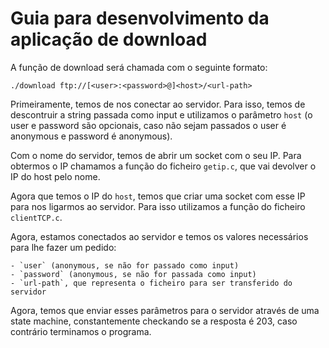 # Guia para desenvolvimento da aplicação de download

A função de download será chamada com o seguinte formato:

```shell
./download ftp://[<user>:<password>@]<host>/<url-path>
```

Primeiramente, temos de nos conectar ao servidor. Para isso, temos de descontruir a string passada como input e utilizamos o parâmetro `host` (o user e password são opcionais, caso não sejam passados o user é anonymous e password é anonymous).

Com o nome do servidor, temos de abrir um socket com o seu IP. Para obtermos o IP chamamos a função do ficheiro `getip.c`, que vai devolver o IP do host pelo nome.

Agora que temos o IP do `host`, temos que criar uma socket com esse IP para nos ligarmos ao servidor. Para isso utilizamos a função do ficheiro `clientTCP.c`.

Agora, estamos conectados ao servidor e temos os valores necessários para lhe fazer um pedido:

    - `user` (anonymous, se não for passado como input)
    - `password` (anonymous, se não for passada como input)
    - `url-path`, que representa o ficheiro para ser transferido do servidor

Agora, temos que enviar esses parâmetros para o servidor através de uma state machine, constantemente checkando se a resposta é 203, caso contrário terminamos o programa.

